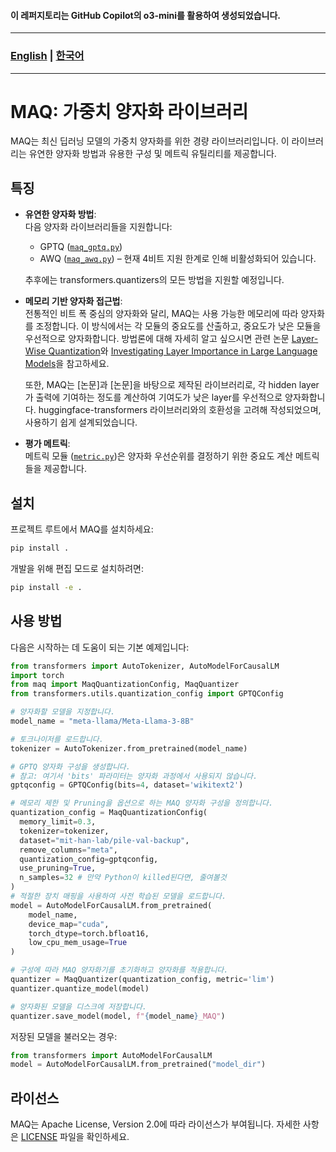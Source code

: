 #### 이 레퍼지토리는 GitHub Copilot의 o3-mini를 활용하여 생성되었습니다.
---
### [English](README.md) | [한국어](README-ko.md)
---
# MAQ: 가중치 양자화 라이브러리

MAQ는 최신 딥러닝 모델의 가중치 양자화를 위한 경량 라이브러리입니다. 이 라이브러리는 유연한 양자화 방법과 유용한 구성 및 메트릭 유틸리티를 제공합니다.

## 특징

- **유연한 양자화 방법**:  
  다음 양자화 라이브러리들을 지원합니다:
  * GPTQ ([`maq_gptq.py`](src/maq/utils/maq_gptq.py))
  * AWQ ([`maq_awq.py`](src/maq/utils/maq_awq.py)) – 현재 4비트 지원 한계로 인해 비활성화되어 있습니다.  
  
  추후에는 transformers.quantizers의 모든 방법을 지원할 예정입니다.

- **메모리 기반 양자화 접근법**:  
  전통적인 비트 폭 중심의 양자화와 달리, MAQ는 사용 가능한 메모리에 따라 양자화를 조정합니다. 이 방식에서는 각 모듈의 중요도를 산출하고, 중요도가 낮은 모듈을 우선적으로 양자화합니다. 방법론에 대해 자세히 알고 싶으시면 관련 논문 [Layer-Wise Quantization](https://arxiv.org/abs/2406.17415)와 [Investigating Layer Importance in Large Language Models](https://arxiv.org/abs/2409.14381)을 참고하세요.

  또한, MAQ는 [논문]과 [논문]을 바탕으로 제작된 라이브러리로, 각 hidden layer가 출력에 기여하는 정도를 계산하여 기여도가 낮은 layer를 우선적으로 양자화합니다. huggingface-transformers 라이브러리와의 호환성을 고려해 작성되었으며, 사용하기 쉽게 설계되었습니다.

- **평가 메트릭**:  
  메트릭 모듈 ([`metric.py`](src/maq/utils/metric.py))은 양자화 우선순위를 결정하기 위한 중요도 계산 메트릭들을 제공합니다.

## 설치

프로젝트 루트에서 MAQ를 설치하세요:

```bash
pip install .
```

개발을 위해 편집 모드로 설치하려면:

```bash
pip install -e .
```

## 사용 방법

다음은 시작하는 데 도움이 되는 기본 예제입니다:

```python
from transformers import AutoTokenizer, AutoModelForCausalLM
import torch
from maq import MaqQuantizationConfig, MaqQuantizer
from transformers.utils.quantization_config import GPTQConfig

# 양자화할 모델을 지정합니다.
model_name = "meta-llama/Meta-Llama-3-8B"

# 토크나이저를 로드합니다.
tokenizer = AutoTokenizer.from_pretrained(model_name)

# GPTQ 양자화 구성을 생성합니다.
# 참고: 여기서 'bits' 파라미터는 양자화 과정에서 사용되지 않습니다.
gptqconfig = GPTQConfig(bits=4, dataset='wikitext2')

# 메모리 제한 및 Pruning을 옵션으로 하는 MAQ 양자화 구성을 정의합니다.
quantization_config = MaqQuantizationConfig(
  memory_limit=0.3, 
  tokenizer=tokenizer, 
  dataset="mit-han-lab/pile-val-backup", 
  remove_columns="meta", 
  quantization_config=gptqconfig,
  use_pruning=True, 
  n_samples=32 # 만약 Python이 killed된다면, 줄여볼것
)
# 적절한 장치 매핑을 사용하여 사전 학습된 모델을 로드합니다.
model = AutoModelForCausalLM.from_pretrained(
    model_name,
    device_map="cuda",
    torch_dtype=torch.bfloat16,
    low_cpu_mem_usage=True
)

# 구성에 따라 MAQ 양자화기를 초기화하고 양자화를 적용합니다.
quantizer = MaqQuantizer(quantization_config, metric='lim')
quantizer.quantize_model(model)

# 양자화된 모델을 디스크에 저장합니다.
quantizer.save_model(model, f"{model_name}_MAQ")
```

저장된 모델을 불러오는 경우:

```python
from transformers import AutoModelForCausalLM
model = AutoModelForCausalLM.from_pretrained("model_dir")
```

## 라이선스

MAQ는 Apache License, Version 2.0에 따라 라이선스가 부여됩니다. 자세한 사항은 [LICENSE](./LICENSE) 파일을 확인하세요.